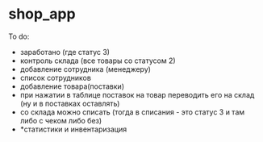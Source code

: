# shop_app
To do:
 - заработано (где статус 3)
 - контроль склада (все товары со статусом 2)
 - добавление сотрудника (менеджеру)
 - список сотрудников
 - добавление товара(поставки)
 - при нажатии в таблице поставок на товар переводить его на склад (ну и в поставках оставлять)
 - со склада можно списать (тогда в списания - это статус 3 и там либо с чеком либо без)
 - *статистики  и инвентаризация
 
 
 
 

 
